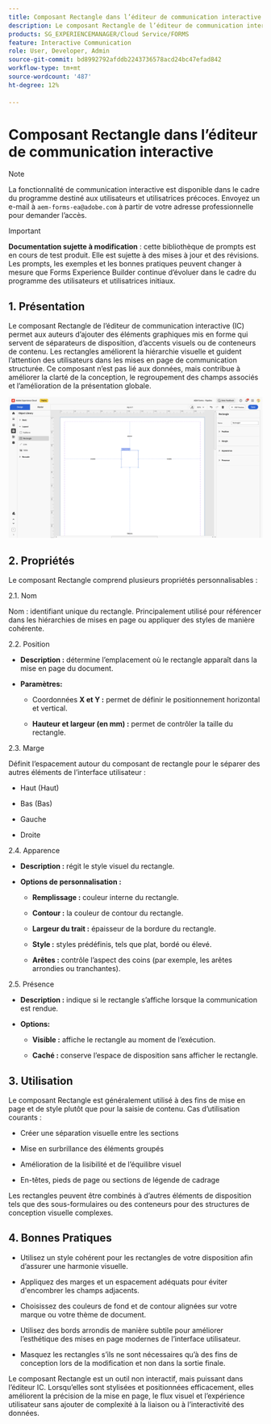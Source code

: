 ```yaml
---
title: Composant Rectangle dans l’éditeur de communication interactive
description: Le composant Rectangle de l’éditeur de communication interactive d’AEM Forms permet aux créateurs et créatrices d’ajouter des éléments graphiques mis en forme qui servent de séparateurs de disposition, d’accents visuels ou de conteneurs de contenu.
products: SG_EXPERIENCEMANAGER/Cloud Service/FORMS
feature: Interactive Communication
role: User, Developer, Admin
source-git-commit: bd8992792afddb2243736578acd24bc47efad842
workflow-type: tm+mt
source-wordcount: '487'
ht-degree: 12%

---
```



# Composant Rectangle dans l’éditeur de communication interactive

>[!NOTE]
>
> La fonctionnalité de communication interactive est disponible dans le cadre du programme destiné aux utilisateurs et utilisatrices précoces. Envoyez un e-mail à `aem-forms-ea@adobe.com` à partir de votre adresse professionnelle pour demander l’accès.

>[!IMPORTANT]
>
> **Documentation sujette à modification** : cette bibliothèque de prompts est en cours de test produit. Elle est sujette à des mises à jour et des révisions. Les prompts, les exemples et les bonnes pratiques peuvent changer à mesure que Forms Experience Builder continue d’évoluer dans le cadre du programme des utilisateurs et utilisatrices initiaux.

## &#x200B;1. Présentation

Le composant Rectangle de l’éditeur de communication interactive (IC) permet aux auteurs d’ajouter des éléments graphiques mis en forme qui servent de séparateurs de disposition, d’accents visuels ou de conteneurs de contenu. Les rectangles améliorent la hiérarchie visuelle et guident l’attention des utilisateurs dans les mises en page de communication structurée.
Ce composant n’est pas lié aux données, mais contribue à améliorer la clarté de la conception, le regroupement des champs associés et l’amélioration de la présentation globale.

![Rechercher un document IC](/help/forms/interactive-communication/assets/rectangle.png)

## &#x200B;2. Propriétés

Le composant Rectangle comprend plusieurs propriétés personnalisables :

2.1. Nom

Nom : identifiant unique du rectangle. Principalement utilisé pour référencer dans les hiérarchies de mises en page ou appliquer des styles de manière cohérente.

2.2. Position

- **Description :** détermine l’emplacement où le rectangle apparaît dans la mise en page du document.

- **Paramètres:**

   - Coordonnées **X et Y :** permet de définir le positionnement horizontal et vertical.

   - **Hauteur et largeur (en mm) :** permet de contrôler la taille du rectangle.

2.3. Marge

Définit l’espacement autour du composant de rectangle pour le séparer des autres éléments de l’interface utilisateur :

- Haut (Haut)

- Bas (Bas)

- Gauche

- Droite

2.4. Apparence

- **Description :** régit le style visuel du rectangle.

- **Options de personnalisation :**

   - **Remplissage :** couleur interne du rectangle.

   - **Contour :** la couleur de contour du rectangle.

   - **Largeur du trait :** épaisseur de la bordure du rectangle.

   - **Style :** styles prédéfinis, tels que plat, bordé ou élevé.

   - **Arêtes :** contrôle l’aspect des coins (par exemple, les arêtes arrondies ou tranchantes).

2.5. Présence

- **Description :** indique si le rectangle s’affiche lorsque la communication est rendue.

- **Options:**

   - **Visible :** affiche le rectangle au moment de l’exécution.

   - **Caché :** conserve l’espace de disposition sans afficher le rectangle.

## &#x200B;3. Utilisation

Le composant Rectangle est généralement utilisé à des fins de mise en page et de style plutôt que pour la saisie de contenu. Cas d’utilisation courants :

- Créer une séparation visuelle entre les sections

- Mise en surbrillance des éléments groupés

- Amélioration de la lisibilité et de l’équilibre visuel

- En-têtes, pieds de page ou sections de légende de cadrage

Les rectangles peuvent être combinés à d’autres éléments de disposition tels que des sous-formulaires ou des conteneurs pour des structures de conception visuelle complexes.

## &#x200B;4. Bonnes Pratiques

- Utilisez un style cohérent pour les rectangles de votre disposition afin d’assurer une harmonie visuelle.

- Appliquez des marges et un espacement adéquats pour éviter d&#39;encombrer les champs adjacents.

- Choisissez des couleurs de fond et de contour alignées sur votre marque ou votre thème de document.

- Utilisez des bords arrondis de manière subtile pour améliorer l’esthétique des mises en page modernes de l’interface utilisateur.

- Masquez les rectangles s’ils ne sont nécessaires qu’à des fins de conception lors de la modification et non dans la sortie finale.

Le composant Rectangle est un outil non interactif, mais puissant dans l’éditeur IC. Lorsqu’elles sont stylisées et positionnées efficacement, elles améliorent la précision de la mise en page, le flux visuel et l’expérience utilisateur sans ajouter de complexité à la liaison ou à l’interactivité des données.


